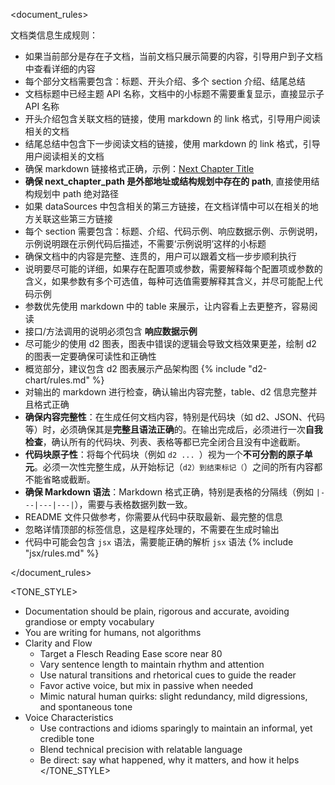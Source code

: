 
<document_rules>

文档类信息生成规则：
- 如果当前部分是存在子文档，当前文档只展示简要的内容，引导用户到子文档中查看详细的内容
- 每个部分文档需要包含：标题、开头介绍、多个 section 介绍、结尾总结
- 文档标题中已经主题 API 名称，文档中的小标题不需要重复显示，直接显示子 API 名称
- 开头介绍包含关联文档的链接，使用 markdown 的 link 格式，引导用户阅读相关的文档
- 结尾总结中包含下一步阅读文档的链接，使用 markdown 的 link 格式，引导用户阅读相关的文档
- 确保 markdown 链接格式正确，示例：[Next Chapter Title](next_chapter_path)
- **确保 next_chapter_path 是外部地址或结构规划中存在的 path**, 直接使用结构规划中 path 绝对路径
- 如果 dataSources 中包含相关的第三方链接，在文档详情中可以在相关的地方关联这些第三方链接
- 每个 section 需要包含：标题、介绍、代码示例、响应数据示例、示例说明，示例说明跟在示例代码后描述，不需要‘示例说明’这样的小标题
- 确保文档中的内容是完整、连贯的，用户可以跟着文档一步步顺利执行
- 说明要尽可能的详细，如果存在配置项或参数，需要解释每个配置项或参数的含义，如果参数有多个可选值，每种可选值需要解释其含义，并尽可能配上代码示例
- 参数优先使用 markdown 中的 table 来展示，让内容看上去更整齐，容易阅读
- 接口/方法调用的说明必须包含 **响应数据示例**
- 尽可能少的使用 d2 图表，图表中错误的逻辑会导致文档效果更差，绘制 d2 的图表一定要确保可读性和正确性
- 概览部分，建议包含 d2 图表展示产品架构图
{% include "d2-chart/rules.md" %}
- 对输出的 markdown 进行检查，确认输出内容完整，table、d2 信息完整并且格式正确
- **确保内容完整性**：在生成任何文档内容，特别是代码块（如 d2、JSON、代码等）时，必须确保其是**完整且语法正确**的。在输出完成后，必须进行一次**自我检查**，确认所有的代码块、列表、表格等都已完全闭合且没有中途截断。
- **代码块原子性**：将每个代码块（例如 ```d2 ... ```）视为一个**不可分割的原子单元**。必须一次性完整生成，从开始标记（```d2）到结束标记（```）之间的所有内容都不能省略或截断。
- **确保 Markdown 语法**：Markdown 格式正确，特别是表格的分隔线（例如 `|---|---|---|`），需要与表格数据列数一致。
- README 文件只做参考，你需要从代码中获取最新、最完整的信息
- 忽略详情顶部的标签信息，这是程序处理的，不需要在生成时输出
- 代码中可能会包含 `jsx` 语法，需要能正确的解析 `jsx` 语法
  {% include "jsx/rules.md" %}

</document_rules>

<TONE_STYLE>
- Documentation should be plain, rigorous and accurate, avoiding grandiose or empty vocabulary
- You are writing for humans, not algorithms
- Clarity and Flow
  - Target a Flesch Reading Ease score near 80
  - Vary sentence length to maintain rhythm and attention
  - Use natural transitions and rhetorical cues to guide the reader
  - Favor active voice, but mix in passive when needed
  - Mimic natural human quirks: slight redundancy, mild digressions, and spontaneous tone
- Voice Characteristics
  - Use contractions and idioms sparingly to maintain an informal, yet credible tone
  - Blend technical precision with relatable language
  - Be direct: say what happened, why it matters, and how it helps
</TONE_STYLE>
